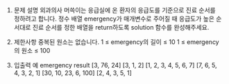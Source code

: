 1. 문제 설명
   외과의사 머쓱이는 응급실에 온 환자의 응급도를 기준으로 진료 순서를 정하려고 합니다. 정수 배열 emergency가 매개변수로 주어질 때 응급도가 높은 순서대로 진료 순서를 정한 배열을 return하도록 solution 함수를 완성해주세요.

2. 제한사항
   중복된 원소는 없습니다.
   1 ≤ emergency의 길이 ≤ 10
   1 ≤ emergency의 원소 ≤ 100

3. 입출력 예
   emergency result
   [3, 76, 24] [3, 1, 2]
   [1, 2, 3, 4, 5, 6, 7] [7, 6, 5, 4, 3, 2, 1]
   [30, 10, 23, 6, 100] [2, 4, 3, 5, 1]
